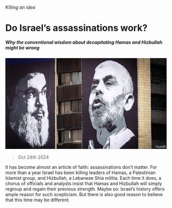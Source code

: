 ###### Killing an idea

# Do Israel’s assassinations work? 

##### Why the conventional wisdom about decapitating Hamas and Hizbullah might be wrong 

![image](images/20241026_MAP001.jpg) 

> Oct 24th 2024 

It has become almost an article of faith: assassinations don’t matter. For more than a year Israel has been killing leaders of Hamas, a Palestinian Islamist group, and Hizbullah, a Lebanese Shia militia. Each time it does, a chorus of officials and analysts insist that Hamas and Hizbullah will simply regroup and regain their previous strength. Maybe so: Israel’s history offers ample reason for such scepticism. But there is also good reason to believe that this time may be different.

